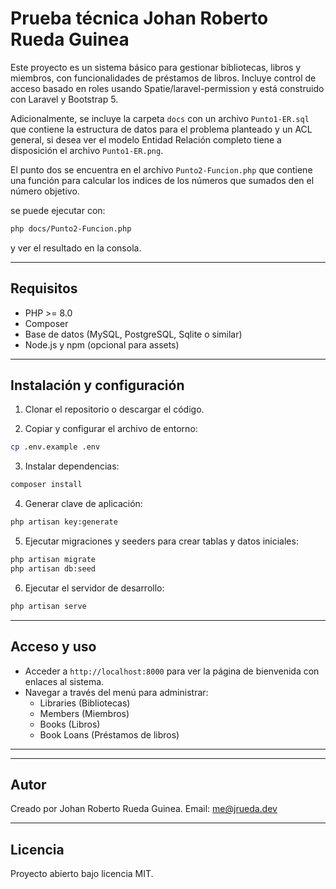 # Prueba técnica Johan Roberto Rueda Guinea

Este proyecto es un sistema básico para gestionar bibliotecas, libros y miembros, con funcionalidades de préstamos de libros. Incluye control de acceso basado en roles usando Spatie/laravel-permission y está construido con Laravel y Bootstrap 5.

Adicionalmente, se incluye la carpeta `docs` con un archivo `Punto1-ER.sql` que contiene la estructura de datos para el problema planteado y un ACL general, si desea ver el modelo Entidad Relación completo tiene a disposición el archivo `Punto1-ER.png`.

El punto dos se encuentra en el archivo `Punto2-Funcion.php` que contiene una función para calcular los indices de los números que sumados den el número objetivo.

se puede ejecutar con:

```bash
php docs/Punto2-Funcion.php
```

y ver el resultado en la consola.

---

## Requisitos

- PHP >= 8.0
- Composer
- Base de datos (MySQL, PostgreSQL, Sqlite o similar)
- Node.js y npm (opcional para assets)

---

## Instalación y configuración

1. Clonar el repositorio o descargar el código.

2. Copiar y configurar el archivo de entorno:

```bash
cp .env.example .env
```

3. Instalar dependencias:

```bash
composer install
```

4. Generar clave de aplicación:

```bash
php artisan key:generate
```

5. Ejecutar migraciones y seeders para crear tablas y datos iniciales:

```bash
php artisan migrate
php artisan db:seed
```

6. Ejecutar el servidor de desarrollo:

```bash
php artisan serve
```

---

## Acceso y uso

- Acceder a `http://localhost:8000` para ver la página de bienvenida con enlaces al sistema.
- Navegar a través del menú para administrar:
  - Libraries (Bibliotecas)
  - Members (Miembros)
  - Books (Libros)
  - Book Loans (Préstamos de libros)

---

---

## Autor

Creado por Johan Roberto Rueda Guinea.
Email: <a href="mailto:me@jrueda.dev">me@jrueda.dev</a>

---

## Licencia

Proyecto abierto bajo licencia MIT.